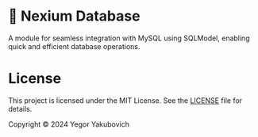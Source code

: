 # 🧡 Nexium Database

A module for seamless integration with MySQL using SQLModel, enabling quick and efficient database operations.

# License

This project is licensed under the MIT License. See the [LICENSE](LICENSE) file for details.

Copyright © 2024 Yegor Yakubovich
